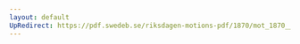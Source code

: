 ```yaml
---
layout: default
UpRedirect: https://pdf.swedeb.se/riksdagen-motions-pdf/1870/mot_1870__ak__00225/mot_1870__ak__00225_002.pdf
---
```

